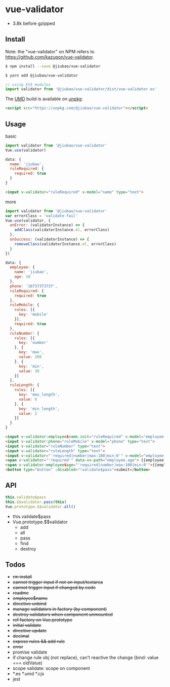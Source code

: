 # vue-validator
* 3.8k before gzipped

## Install
Note: the "vue-validator" on NPM refers to https://github.com/kazupon/vue-validator.
```sh
$ npm install --save @jiubao/vue-validator
```
```sh
$ yarn add @jiubao/vue-validator
```
```javascript
// using ES6 modules
import validator from '@jiubao/vue-validator/dist/vue-validator.es'
```

The [UMD](https://github.com/umdjs/umd) build is available on [unpkg](https://unpkg.com):
```html
<script src="https://unpkg.com/@jiubao/vue-validator"></script>
```

## Usage
basic
```js
import validator from '@jiubao/vue-validator'
Vue.use(validator)
```
```js
data: {
  name: 'jiubao',
  ruleRequired: {
    required: true
  }
}
```
```html
<input v-validator="ruleRequired" v-model="name" type="text">
```
more
```js
import validator from '@jiubao/vue-validator'
var errorClass = 'validate-fail'
Vue.use(validator, {
  onError: (validatorInstance) => {
    addClass(validatorInstance.el, errorClass)
  },
  onSuccess: (validatorInstance) => {
    removeClass(validatorInstance.el, errorClass)
  }
})
```
```js
data: {
  employee: {
    name: 'jiubao',
    age: 10
  },
  phone: '18737373737',
  ruleRequired: {
    required: true
  },
  ruleMobile: {
    rules: [{
      key: 'mobile'
    }],
    required: true
  },
  ruleNumber: {
    rules: [{
      key: 'number'
    }, {
      key: 'max',
      value: 200
    }, {
      key: 'min',
      value: 30
    }]
  },
  ruleLength: {
    rules: [{
      key: 'max_length',
      value: 6
    }, {
      key: 'min_length',
      value: 2
    }]
  }
}
```

```html
<input v-validator:employee$name.init="ruleRequired" v-model="employee.name" type="text" name="" value="">
<input v-validator:phone="ruleMobile" v-model="phone" type="text">
<input v-validator="ruleNumber" type="text">
<input v-validator="ruleLength" type="text">
<input v-validator="'required|number|max:100|min:0'" v-model="employee.age" type="text">
<span v-validator="'required'" data-vv-path="employee.age"> {{employee.age}} </span>&nbsp;
<span v-validator:employee$age="'required|number|max:100|min:0'">{{employee.age}}</span>
<button type="button" :disabled="!validate$pass">submit</button>
```

## API
```js
this.validate$pass
this.$$validator.pass(this)
Vue.prototype.$$validator.all()
```

* this.validate$pass
* Vue.prototype.$$validator
  - add
  - all
  - pass
  - find
  - destroy

## Todos
* ~~rm install~~
* ~~cannot trigger input if not on input/textarea~~
* ~~cannot trigger input if changed by code~~
* ~~readme~~
* ~~employee$name~~
* ~~directive unbind~~
* ~~manage validators in factory (by component)~~
* ~~destroy validators when component unmounted~~
* ~~ref factory on Vue.prototype~~
* ~~initial validate~~
* ~~directive update~~
* ~~decimal~~
* ~~expose rules && add rule~~
* ~~error~~
* promise validate
* if change rule obj (not replace), can't reactive the change (bind: value === oldValue)
* scope validate: scope on component
* *.es *.umd *.cjs
* jest
